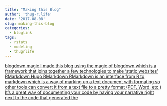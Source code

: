 ```yaml
---
title: "Making this Blog"
author: 'thug-r.life'
date: '2017-08-08'
slug: making-this-blog
categories:
  - bloglink
tags:
  - rstats
  - modeling
  - thugrlife
---
```


[blogdown magic I made this blog using the magic of blogdown which is a framework that joins together a few technologies to make ‘static websites’ RMarkdown Hugo RMarkdown RMarkdown is an interface from R to markdown which is a way of marking up a text document with formating so other tools can convert it from a text file to a pretty format (PDF, Word, etc.) It’s a great way of documenting your code by having your narrative right next to the code that generated the<i class="fas fa-external-link-alt"></i>](http://thug-r.life/post/2017-08-08-making-the-blog/)

